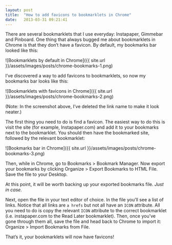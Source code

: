 ```yaml
---
layout: post
title:  "How to add favicons to bookmarklets in Chrome"
date:   2013-03-31 09:21:41
---
```

There are several bookmarklets that I use everyday: Instapaper, Gimmebar and Pinboard. One thing that always bugged me about bookmarklets in Chrome is that they don’t have a favicon. By default, my bookmarks bar looked like this:

![Bookmarklets by default in Chrome]({{ site.url }}/assets/images/posts/chrome-bookmarks-1.png)

I’ve discovered a way to add favicons to bookmarklets, so now my bookmarks bar looks like this:

![Bookmarklets with favicons in Chrome]({{ site.url }}/assets/images/posts/chrome-bookmarks-2.png)

(Note: In the screenshot above, I’ve deleted the link name to make it look neater.)

The first thing you need to do is find a favicon. The easiest way to do this is visit the site (for example, Instapaper.com) and add it to your bookmarks next to the bookmarklet. You should then have the bookmarked site, followed by the relevant bookmarklet:

![Bookmarks bar in Chrome]({{ site.url }}/assets/images/posts/chrome-bookmarks-3.png)

Then, while in Chrome, go to Bookmarks > Bookmark Manager. Now export your bookmarks by clicking Organize > Export Bookmarks to HTML File. Save the file to your Desktop.

At this point, it will be worth backing up your exported bookmarks file. *Just in case.*

Next, open the file in your text editor of choice. In the file you’ll see a list of links. Notice that all links are <code>a hrefs</code> but not all have an <code>ICON</code> attribute. All you need to do is copy the relevant <code>ICON</code> attribute to the correct bookmarklet (i.e. instapaper.com to the Read Later bookmarklet). Then, once you’ve gone through them all, save the file and head back to Chrome to import it: Organize > Import Bookmarks from File. 

That’s it, your bookmarklets will now have favicons!